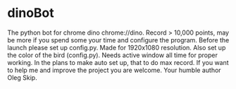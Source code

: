 # dinoBot
The python bot for chrome dino chrome://dino. Record > 10,000 points, may be more if you spend some your time and configure the program.
Before the launch please set up config.py. Made for 1920x1080 resolution. Also set up the color of the bird  (config.py). Needs active window all time for proper working.
In the plans to make auto set up, that to do max record. If you want to help me and improve the project you are welcome. Your humble author Oleg Skip.

